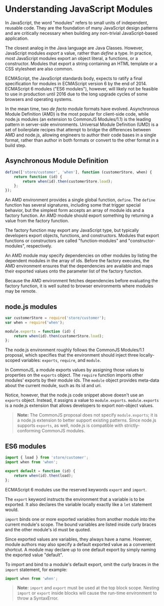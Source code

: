 # Understanding JavaScript Modules

In JavaScript, the word "modules" refers to small units of
independent, reusable code.  They are the foundation of many JavaScript
design patterns and are critically necessary when building any non-trivial
JavaScript-based application.

The closest analog in the Java language are Java Classes. However, JavaScript
modules *export* a value, rather than *define* a type. In practice, most
JavaScript modules export an object literal, a functions, or a constructor.
Modules that export a string containing an HTML template or a CSS stylesheet
are also common.

ECMAScript, the JavaScript standards body, expects to ratify a final
specification for modules in ECMAScript version 6 by the end of 2014.
ECMAScript 6 modules ("ES6 modules"), however, will likely not be feasible
to use in production until 2016 due to the long upgrade cycles of some
browsers and operating systems.

In the mean time, two *de facto* module formats have evolved.
Asynchronous Module Definition (AMD) is the most popular for client-side
code, while node.js modules (an extension to CommonJS Modules/1.1)
is the leading pattern in server-side environments.  Universal Module
Definition (UMD) is a set of boilerplate recipes that attempt to bridge the
differences between AMD and node.js, allowing engineers to author their
code bases in a single format, rather than author in both formats or
convert to the other format in a build step.

## Asynchronous Module Definition

```javascript
define(['store/customer', 'when'], function (customerStore, when) {
    return function (id) {
        return when(id).then(customerStore.load);
    };
});
```

An AMD environment provides a single global function, `define`.  The
`define` function has several signatures, including some that
trigger special behavior, but the simplest form accepts an array
of module ids and a factory function.  An AMD module should export
something by returning a value from the factory function.

The factory function may export any JavaScript type, but typically
developers export objects, functions, and constructors.
Modules that export functions or constructors are called
"function-modules" and "constructor-modules", respectively.

An AMD module may specify dependencies on other modules by listing the
dependent modules in the array of ids.  Before the factory executes,
the AMD environment ensures that the dependencies are available and
maps their exported values onto the parameter list of the factory function.

Because the AMD environment fetches dependencies before evaluating the
factory function, it is well suited to browser environments where
modules may be remote.

## node.js modules

```javascript
var customerStore = require('store/customer');
var when = require('when');

module.exports = function (id) {
    return when(id).then(customerStore.load);
};
```

The node.js environment roughly follows the CommonJS Modules/1.1 proposal,
which specifies that the environment should inject three locally-scoped
variables: `exports`, `require`, and `module`.

In CommonJS, a module exports values by assigning those values to properties
on the `exports` object.  The `require` function imports other modules'
exports by their module ids. The `module` object provides meta-data about
the current module, such as its id and uri.

Notice, however, that the node.js code snippet above doesn't use an `exports`
object. Instead, it assigns a value to `module.exports`.  `module.exports`
is a node.js extension that allows developers to export non-object values.

> **Note:** The CommonJS proposal does not specify `module.exports`;
> it is a node.js extension to better support existing patterns.
> Since node.js supports `exports`, as well, node.js is compatible with
> strictly-conforming CommonJS modules.

## ES6 modules

```js
import { load } from 'store/customer';
import when from 'when';

export default = function (id) {
    return when(id).then(load);
};
```

ECMAScript 6 modules use the reserved keywords `export` and `import`.

The `export` keyword instructs the environment that a variable is to be
exported.  It also declares the variable locally exactly like a `let`
statement would.

`import` binds one or more exported variables from another module
into the current module's scope.  The bound variables are listed inside
curly braces and the other module's id must be quoted.

Since exported values are variables, they always have a name.  However,
module authors may also specify a default exported value as a convenient
shortcut.  A module may declare up to one default export by simply naming
the exported value "default".

To import and bind to a module's default export, omit the curly braces
in the `import` statement, for example:

```js
import when from 'when';
```

> **Note:** `import` and `export` must be used at the top block scope.
> Nesting `import` or `export` inside blocks will cause the run-time
> environment to throw a SyntaxError.
